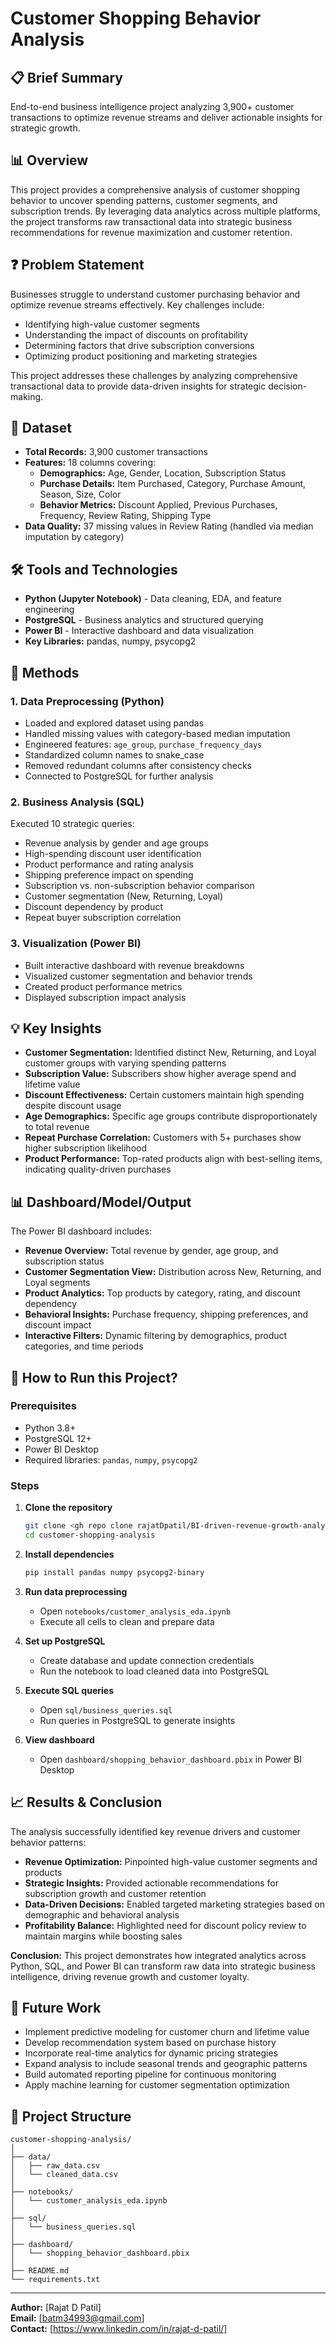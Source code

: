 # Customer Shopping Behavior Analysis

## 📋 Brief Summary

End-to-end business intelligence project analyzing 3,900+ customer transactions to optimize revenue streams and deliver actionable insights for strategic growth.

## 📊 Overview

This project provides a comprehensive analysis of customer shopping behavior to uncover spending patterns, customer segments, and subscription trends. By leveraging data analytics across multiple platforms, the project transforms raw transactional data into strategic business recommendations for revenue maximization and customer retention.

## ❓ Problem Statement

Businesses struggle to understand customer purchasing behavior and optimize revenue streams effectively. Key challenges include:
- Identifying high-value customer segments
- Understanding the impact of discounts on profitability
- Determining factors that drive subscription conversions
- Optimizing product positioning and marketing strategies

This project addresses these challenges by analyzing comprehensive transactional data to provide data-driven insights for strategic decision-making.

## 📁 Dataset

- **Total Records:** 3,900 customer transactions
- **Features:** 18 columns covering:
  - **Demographics:** Age, Gender, Location, Subscription Status
  - **Purchase Details:** Item Purchased, Category, Purchase Amount, Season, Size, Color
  - **Behavior Metrics:** Discount Applied, Previous Purchases, Frequency, Review Rating, Shipping Type
- **Data Quality:** 37 missing values in Review Rating (handled via median imputation by category)

## 🛠️ Tools and Technologies

- **Python (Jupyter Notebook)** - Data cleaning, EDA, and feature engineering
- **PostgreSQL** - Business analytics and structured querying
- **Power BI** - Interactive dashboard and data visualization
- **Key Libraries:** pandas, numpy, psycopg2

## 🔬 Methods

### 1. Data Preprocessing (Python)
- Loaded and explored dataset using pandas
- Handled missing values with category-based median imputation
- Engineered features: `age_group`, `purchase_frequency_days`
- Standardized column names to snake_case
- Removed redundant columns after consistency checks
- Connected to PostgreSQL for further analysis

### 2. Business Analysis (SQL)
Executed 10 strategic queries:
- Revenue analysis by gender and age groups
- High-spending discount user identification
- Product performance and rating analysis
- Shipping preference impact on spending
- Subscription vs. non-subscription behavior comparison
- Customer segmentation (New, Returning, Loyal)
- Discount dependency by product
- Repeat buyer subscription correlation

### 3. Visualization (Power BI)
- Built interactive dashboard with revenue breakdowns
- Visualized customer segmentation and behavior trends
- Created product performance metrics
- Displayed subscription impact analysis

## 💡 Key Insights

- **Customer Segmentation:** Identified distinct New, Returning, and Loyal customer groups with varying spending patterns
- **Subscription Value:** Subscribers show higher average spend and lifetime value
- **Discount Effectiveness:** Certain customers maintain high spending despite discount usage
- **Age Demographics:** Specific age groups contribute disproportionately to total revenue
- **Repeat Purchase Correlation:** Customers with 5+ purchases show higher subscription likelihood
- **Product Performance:** Top-rated products align with best-selling items, indicating quality-driven purchases

## 📊 Dashboard/Model/Output

The Power BI dashboard includes:
- **Revenue Overview:** Total revenue by gender, age group, and subscription status
- **Customer Segmentation View:** Distribution across New, Returning, and Loyal segments
- **Product Analytics:** Top products by category, rating, and discount dependency
- **Behavioral Insights:** Purchase frequency, shipping preferences, and discount impact
- **Interactive Filters:** Dynamic filtering by demographics, product categories, and time periods

## 🚀 How to Run this Project?

### Prerequisites
- Python 3.8+
- PostgreSQL 12+
- Power BI Desktop
- Required libraries: `pandas`, `numpy`, `psycopg2`

### Steps
1. **Clone the repository**
   ```bash
   git clone <gh repo clone rajatDpatil/BI-driven-revenue-growth-analysis>
   cd customer-shopping-analysis
   ```

2. **Install dependencies**
   ```bash
   pip install pandas numpy psycopg2-binary
   ```

3. **Run data preprocessing**
   - Open `notebooks/customer_analysis_eda.ipynb`
   - Execute all cells to clean and prepare data

4. **Set up PostgreSQL**
   - Create database and update connection credentials
   - Run the notebook to load cleaned data into PostgreSQL

5. **Execute SQL queries**
   - Open `sql/business_queries.sql`
   - Run queries in PostgreSQL to generate insights

6. **View dashboard**
   - Open `dashboard/shopping_behavior_dashboard.pbix` in Power BI Desktop

## 📈 Results & Conclusion

The analysis successfully identified key revenue drivers and customer behavior patterns:
- **Revenue Optimization:** Pinpointed high-value customer segments and products
- **Strategic Insights:** Provided actionable recommendations for subscription growth and customer retention
- **Data-Driven Decisions:** Enabled targeted marketing strategies based on demographic and behavioral analysis
- **Profitability Balance:** Highlighted need for discount policy review to maintain margins while boosting sales

**Conclusion:** This project demonstrates how integrated analytics across Python, SQL, and Power BI can transform raw data into strategic business intelligence, driving revenue growth and customer loyalty.

## 🔮 Future Work

- Implement predictive modeling for customer churn and lifetime value
- Develop recommendation system based on purchase history
- Incorporate real-time analytics for dynamic pricing strategies
- Expand analysis to include seasonal trends and geographic patterns
- Build automated reporting pipeline for continuous monitoring
- Apply machine learning for customer segmentation optimization

## 📂 Project Structure

```
customer-shopping-analysis/
│
├── data/
│   ├── raw_data.csv
│   └── cleaned_data.csv
│
├── notebooks/
│   └── customer_analysis_eda.ipynb
│
├── sql/
│   └── business_queries.sql
│
├── dashboard/
│   └── shopping_behavior_dashboard.pbix
│
├── README.md
└── requirements.txt
```

---

**Author:** [Rajat D Patil]  
**Email:** [batm34993@gmail.com]  
**Contact:** [https://www.linkedin.com/in/rajat-d-patil/]
